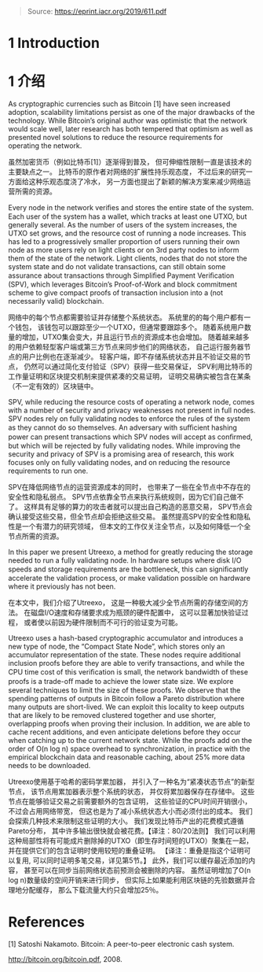 > Source: https://eprint.iacr.org/2019/611.pdf
# 1 Introduction
# 1 介绍

As cryptographic currencies such as Bitcoin [1] have seen increased adoption, scalability limitations persist as one of the major drawbacks of the technology.
While Bitcoin’s original author was optimistic that the network would scale well, later research has both tempered that optimism as well as presented novel solutions to reduce the resource requirements for operating the network.

虽然加密货币（例如比特币[1]）逐渐得到普及，
但可伸缩性限制一直是该技术的主要缺点之一。
比特币的原作者对网络的扩展性持乐观态度，
不过后来的研究一方面给这种乐观态度浇了冷水，
另一方面也提出了新颖的解决方案来减少网络运营所需的资源。

Every node in the network veriﬁes and stores the entire state of the system.
Each user of the system has a wallet, which tracks at least one UTXO,  but generally several.
As the number of users of the system increases, the UTXO set grows, and the resource cost of running a node increases.
This has led to a progressively smaller proportion of users running their own node as more users rely on light clients or on 3rd party nodes to inform them of the state of the network.
Light clients, nodes that do not store the system state and do not validate transactions, can still obtain some assurance about transactions through Simpliﬁed Payment Veriﬁcation (SPV), which leverages Bitcoin’s Proof-of-Work and block commitment scheme to give compact proofs of transaction inclusion into a (not necessarily valid) blockchain.

网络中的每个节点都需要验证并存储整个系统状态。
系统里的的每个用户都有一个钱包，
该钱包可以跟踪至少一个UTXO，但通常要跟踪多个。
随着系统用户数量的增加，UTXO集会变大，并且运行节点的资源成本也会增加。
随着越来越多的用户依赖轻型客户端或第三方节点来同步他们的网络状态，
自己运行服务器节点的用户比例也在逐渐减少。
轻客户端，即不存储系统状态并且不验证交易的节点，
仍然可以通过简化支付验证（SPV）获得一些交易保证，
SPV利用比特币的工作量证明和区块提交机制来提供紧凑的交易证明，
证明交易确实被包含在某条（不一定有效的）区块链中。

SPV, while reducing the resource costs of operating a network node, comes with a number of security and privacy weaknesses not present in full nodes.
SPV nodes rely on fully validating nodes to enforce the rules of the system as they cannot do so themselves.
An adversary with suﬃcient hashing power can present transactions which SPV nodes will accept as conﬁrmed, but which will be rejected by fully validating nodes.
While improving the security and privacy of SPV is a promising area of research, this work focuses only on fully validating nodes, and on reducing the resource requirements to run one.

SPV在降低网络节点的运营资源成本的同时，
也带来了一些在全节点中不存在的安全性和隐私弱点。
SPV节点依靠全节点来执行系统规则，因为它们自己做不了。
这样具有足够的算力的攻击者就可以提出自己构造的恶意交易，
SPV节点会确认接受这些交易，但全节点却会拒绝这些交易。
虽然提高SPV的安全性和隐私性是一个有潜力的研究领域，
但本文的工作仅关注全节点，以及如何降低一个全节点所需的资源。

In this paper we present Utreexo, a method for greatly reducing the storage needed to run a fully validating node.
In hardware setups where disk I/O speeds and storage requirements are the bottleneck, this can signiﬁcantly accelerate the validation process, or make validation possible on hardware where it previously has not been.

在本文中，我们介绍了Utreexo，
这是一种极大减少全节点所需的存储空间的方法。
在磁盘I/O速度和存储要求成为瓶颈的硬件配置中，
这可以显著加快验证过程，
或者使以前因为硬件限制而不可行的验证变为可能。

Utreexo uses a hash-based cryptographic accumulator and introduces a new type of node, the “Compact State Node”, which stores only an accumulator representation of the state.
These nodes require additional inclusion proofs before they are able to verify transactions, and while the CPU time cost of this veriﬁcation is small, the network bandwidth of these proofs is a trade-oﬀ made to achieve the lower state size.
We explore several techniques to limit the size of these proofs.
We observe that the spending patterns of outputs in Bitcoin follow a Pareto distribution where many outputs are short-lived.
We can exploit this locality to keep outputs that are likely to be removed clustered together and use shorter, overlapping proofs when proving their inclusion.
In addition, we are able to cache recent additions, and even anticipate deletions before they occur when catching up to the current network state.
While the proofs add on the order of O(n log n) space overhead to synchronization, in practice with the empirical blockchain data and reasonable caching, about 25% more data needs to be downloaded.

Utreexo使用基于哈希的密码学累加器，
并引入了一种名为“紧凑状态节点”的新型节点，
该节点用累加器表示整个系统的状态，
并仅将累加器保存在存储中。
这些节点在能够验证交易之前需要额外的包含证明，
这些验证的CPU时间开销很小，
不过会占用网络带宽，
但这也是为了减小系统状态大小而必须付出的成本。
我们会探索几种技术来限制这些证明的大小。
我们发现比特币产出的花费模式遵循Pareto分布，
其中许多输出很快就会被花费。【译注：80/20法则】
我们可以利用这种局部性将有可能成片删除掉的UTXO（即生存时间短的UTXO）聚集在一起，
并在提供它们的包含证明时使用较短的重叠证明。
【译注：重叠是指这个证明可以复用, 可以同时证明多笔交易，详见第5节。】
此外，我们可以缓存最近添加的内容，
甚至可以在同步当前网络状态前预测会被删除的内容。
虽然证明增加了O(n log n)数量级的空间开销来进行同步，
但实际上如果能利用区块链的先验数据并合理地分配缓存，
那么下载流量大约只会增加25％。

# References

[1] Satoshi Nakamoto. Bitcoin: A peer-to-peer electronic cash system.

http://bitcoin.org/bitcoin.pdf, 2008.
